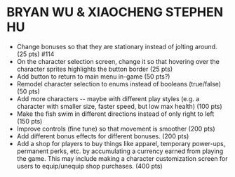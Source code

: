 # BRYAN WU & XIAOCHENG STEPHEN HU
* Change bonuses so that they are stationary instead of jolting around. (25 pts) #114
* On the character selection screen, change it so that hovering over the character sprites highlights the button border (25 pts)
* Add button to return to main menu in-game (50 pts?)
* Remodel character selection to enums instead of booleans (true/false) (50 pts)
* Add more characters -- maybe with different play styles (e.g. a character with smaller size, faster speed, but low max health) (100 pts)
* Make the fish swim in different directions instead of only right to left (150 pts)
* Improve controls (fine tune) so that movement is smoother (200 pts)
* Add different bonus effects for different bonuses. (200 pts)
* Add a shop for players to buy things like apparel, temporary power-ups, permanent perks, etc. by accumulating a currency earned from playing the game. This may include making a character customization screen for users to equip/unequip shop purchases. (400 pts)
